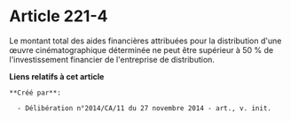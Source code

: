 # Article 221-4

Le montant total des aides financières attribuées pour la distribution d'une œuvre cinématographique déterminée ne peut être
supérieur à 50 % de l'investissement financier de l'entreprise de distribution.

**Liens relatifs à cet article**

	**Créé par**:

	  - Délibération n°2014/CA/11 du 27 novembre 2014 - art., v. init.

